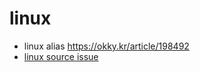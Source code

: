 # linux

- linux alias https://okky.kr/article/198492
- [linux source issue](http://sunspectra.tistory.com/entry/Source-%EB%AA%85%EB%A0%B9-%EC%8B%A4%ED%96%89%EB%B6%88%EA%B0%80-if-Expression-Syntax)
